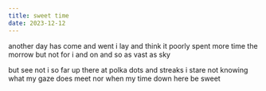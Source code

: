 ```yaml
---
title: sweet time
date: 2023-12-12
---
```

another day has come and went
i lay and think it poorly spent
more time the morrow but not for i
and on and so as vast as sky

but see not i so far up there
at polka dots and streaks i stare
not knowing what my gaze does meet
nor when my time down here be sweet
